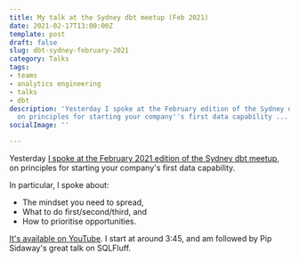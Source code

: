 ```yaml
---
title: My talk at the Sydney dbt meetup (Feb 2021)
date: 2021-02-17T13:00:00Z
template: post
draft: false
slug: dbt-sydney-february-2021
category: Talks
tags:
- teams
- analytics engineering
- talks
- dbt
description: 'Yesterday I spoke at the February edition of the Sydney dbt meetup,
  on principles for starting your company''s first data capability ... '
socialImage: ''

---
```

Yesterday [I spoke at the February 2021 edition of the Sydney dbt meetup](https://youtu.be/ZltzrTGD5Ms?t=223 "YouTube video"), on principles for starting your company's first data capability.

In particular, I spoke about:

* The mindset you need to spread,
* What to do first/second/third, and
* How to prioritise opportunities.

[It's available on YouTube](https://youtu.be/ZltzrTGD5Ms?t=223 "YouTube video"). I start at around 3:45, and am followed by Pip Sidaway's great talk on SQLFluff.